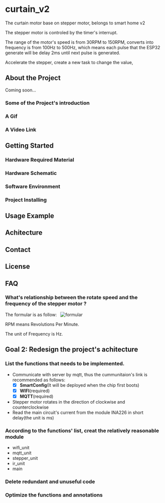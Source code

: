 # curtain_v2
The curtain motor base on stepper motor, belongs to smart home v2

The stepper motor is controled by the timer's interrupt. 

The range of the motor's speed is from 30RPM to 150RPM, converts into frequency is from 100Hz to 500Hz, which means each pulse that the ESP32 generate will be delay 2ms until next pulse is generated.

Accelerate the stepper, create a new task to change the value, 

## About the Project
Coming soon...
### Some of the Project's introduction
### A Gif
### A Video Link

## Getting Started
### Hardware Required Material
### Hardware Schematic
### Software Environment
### Project Installing

## Usage Example

## Achitecture

## Contact

## License

## FAQ
### What's relationship between the rotate speed and the frequency of the stepper motor ?
The formular is as follow: &nbsp; ![formular](http://chart.googleapis.com/chart?cht=tx&chl=\Large\frac{\frac{360*Divider}{StepAngle}\times%20RPM}{60}=Frequency)

RPM means Revolutions Per Minute.

The unit of Frequency is Hz.


## Goal 2: Redesign the project's achitecture
### List the functions that needs to be implemented.

- Communicate with server by mqtt, thus the cummunitaion's link is recommended as follows: 
	- [x] **SmartConfig**(It will be deployed when the chip first boots)
	- [x] **WIFI**(required)
	- [x] **MQTT**(required)

- Stepper motor rotates in the direction of clockwise and counterclockwise
- Read the main circuit's current from the module INA226 in short delay(the unit is ms)

### According to the functions' list, creat the relatively reasonable module
- wifi_unit
- mqtt_unit
- stepper_unit
- ir_unit
- main

### Delete redundant and unuseful code
### Optimize the functions and annotations

